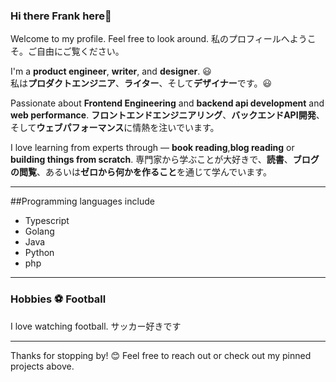 ### Hi there Frank here👋
Welcome to my profile. Feel free to look around.
私のプロフィールへようこそ。ご自由にご覧ください。

I'm a **product engineer**, **writer**, and **designer**. 😃  
私は**プロダクトエンジニア**、**ライター**、そして**デザイナー**です。😃

Passionate about **Frontend Engineering** and **backend api development** and  **web performance**. 
**フロントエンドエンジニアリング**、**バックエンドAPI開発**、そして**ウェブパフォーマンス**に情熱を注いでいます。

I love learning from experts through — **book reading**,**blog reading** or **building things from scratch**.
専門家から学ぶことが大好きで、**読書**、**ブログの閲覧**、あるいは**ゼロから何かを作ること**を通じて学んでいます。

---
##Programming languages include
- Typescript
- Golang
- Java
- Python
- php
---

### Hobbies ⚽️ Football

I love watching football.
サッカー好きです


---

Thanks for stopping by! 😊 
Feel free to reach out or check out my pinned projects above.
